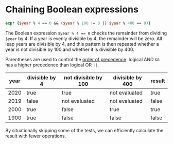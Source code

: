 # Chaining Boolean expressions

```tcl
expr {$year % 4 == 0 && ($year % 100 != 0 || $year % 400 == 0)}
```

The Boolean expression `$year % 4 == 0` checks the remainder from dividing `$year` by 4.
If a year is evenly divisible by 4, the remainder will be zero.
All leap years are divisible by 4, and this pattern is then repeated whether a year is not divisible by 100 and whether it is divisible by 400.

Parentheses are used to control the [order of precedence][order-of-precedence]:
logical AND `&&` has a higher precedence than logical OR `||`.

| year | divisible by 4 | not divisible by 100 | divisible by 400 |    result    |
| ---- | -------------- | -------------------  | ---------------- | ------------ |
| 2020 |           true |                 true |    not evaluated |         true |
| 2019 |          false |        not evaluated |    not evaluated |        false |
| 2000 |           true |                false |             true |         true |
| 1900 |           true |                false |            false |        false |

By situationally skipping some of the tests, we can efficiently calculate the result with fewer operations.

[order-of-precedence]: https://tcl.tk/man/tcl8.6/TclCmd/expr.htm#M6
